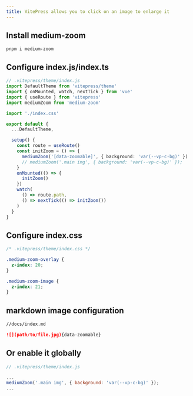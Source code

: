 ```yaml
---
title: VitePress allows you to click on an image to enlarge it
---
```


## Install medium-zoom

```shell
pnpm i medium-zoom
```

## Configure index.js/index.ts

```ts
// .vitepress/theme/index.js
import DefaultTheme from 'vitepress/theme'
import { onMounted, watch, nextTick } from 'vue'
import { useRoute } from 'vitepress'
import mediumZoom from 'medium-zoom'

import './index.css'

export default {
  ...DefaultTheme,

  setup() {
    const route = useRoute()
    const initZoom = () => {
      mediumZoom('[data-zoomable]', { background: 'var(--vp-c-bg)' })
      // mediumZoom('.main img', { background: 'var(--vp-c-bg)' });
    }
    onMounted(() => {
      initZoom()
    })
    watch(
      () => route.path,
      () => nextTick(() => initZoom())
    )
  }
}
```

## Configure index.css

```css
/* .vitepress/theme/index.css */

.medium-zoom-overlay {
  z-index: 20;
}

.medium-zoom-image {
  z-index: 21;
}
```

## markdown image configuration

```md
//docs/index.md

![](path/to/file.jpg){data-zoomable}
```

## Or enable it globally

```js
// .vitepress/theme/index.js

...
mediumZoom('.main img', { background: 'var(--vp-c-bg)' });
...
```
